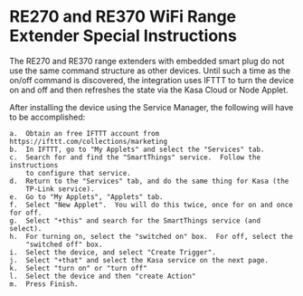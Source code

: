 # RE270 and RE370 WiFi Range Extender Special Instructions

The RE270 and RE370 range extenders with embedded smart plug do not use the same command structure as other devices.  Until such a time as the on/off command is discovered, the integration uses IFTTT to turn the device on and off and then refreshes the state via the Kasa Cloud or Node Applet.

After installing the device using the Service Manager, the following will have to be accomplished:

    a.  Obtain an free IFTTT account from https://ifttt.com/collections/marketing
    b.  In IFTTT, go to "My Applets" and select the "Services" tab.
    c.  Search for and find the "SmartThings" service.  Follow the instructions 
        to configure that service.
    d.  Return to the "Services" tab, and do the same thing for Kasa (the 
        TP-Link service).
    e.  Go to "My Applets", "Applets" tab.
    f.  Select "New Applet".  You will do this twice, once for on and once for off.
    g.  Select "+this" and search for the SmartThings service (and select).
    h.  For turning on, select the "switched on" box.  For off, select the 
        "switched off" box.
    i.  Select the device, and select "Create Trigger".
    j.  Select "+that" and select the Kasa service on the next page.
    k.  Select "turn on" or "turn off"
    l.  Select the device and then "create Action"
    m.  Press Finish.
